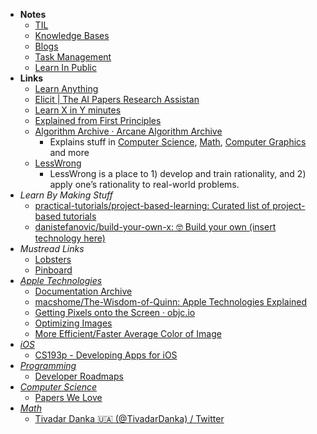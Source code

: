 - **Notes**
	- [TIL](Learning/TIL.md)
	- [Knowledge Bases](Knowledge%20Bases.md)
	- [Blogs](Learning/Blogs.md)
	- [Task Management](Learning/Task%20Management.md)
	- [Learn In Public](Learning/Learn%20In%20Public.md)
- **Links**
	- [Learn Anything](https://learn-anything.xyz/)
	- [Elicit | The AI Papers Research Assistan](https://elicit.org/search)
	- [Learn X in Y minutes](https://learnxinyminutes.com/)
	- [Explained from First Principles](https://explained-from-first-principles.com/)
	- [Algorithm Archive · Arcane Algorithm Archive](https://www.algorithm-archive.org/)
		- Explains stuff in [Computer Science](Information%20Technology/Programming/Computer%20Science.md), [Math](Math.md), [Computer Graphics](Information%20Technology/Programming/Computer%20Graphics.md) and more
	- [LessWrong](https://www.lesswrong.com/)
		- LessWrong is a place to 1) develop and train rationality, and 2) apply one’s rationality to real-world problems.
- *Learn By Making Stuff*
	- [practical-tutorials/project-based-learning: Curated list of project-based tutorials](https://github.com/practical-tutorials/project-based-learning)
	- [danistefanovic/build-your-own-x: 🤓 Build your own (insert technology here)](https://github.com/danistefanovic/build-your-own-x)
- *Mustread Links*
	- [Lobsters](https://lobste.rs/)
	- [Pinboard](https://pinboard.in/popular/)
- *[Apple Technologies](Information%20Technology/Programming/Apple%20Technologies.md)*
	- [Documentation Archive](https://developer.apple.com/library/archive/navigation/)
	-  [macshome/The-Wisdom-of-Quinn: Apple Technologies Explained](https://github.com/macshome/The-Wisdom-of-Quinn)
	- [Getting Pixels onto the Screen · objc.io](https://www.objc.io/issues/3-views/moving-pixels-onto-the-screen/)
	- [Optimizing Images](https://www.swiftjectivec.com/optimizing-images/)
	- [More Efficient/Faster Average Color of Image](https://christianselig.com/2021/04/efficient-average-color/)
- *[iOS](Information%20Technology/Programming/Apple%20Technologies/Apple%20Platform%20Specifics/iOS.md)*
	-  [CS193p - Developing Apps for iOS](https://cs193p.sites.stanford.edu/)
- *[Programming](Information%20Technology/Programming.md)*
	- [Developer Roadmaps](https://roadmap.sh/)
- *[Computer Science](Information%20Technology/Programming/Computer%20Science.md)*
	- [Papers We Love](https://paperswelove.org/)
- *[Math](Math.md)*
	- [Tivadar Danka 🇺🇦 (@TivadarDanka) / Twitter](https://twitter.com/TivadarDanka)